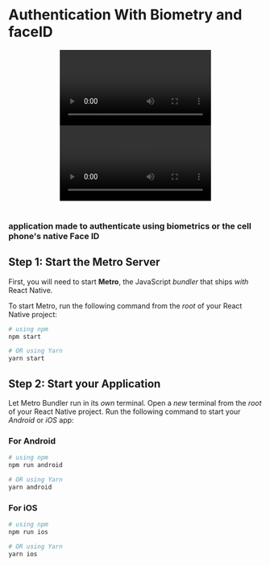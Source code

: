 

# Authentication With Biometry and faceID


<center>
<video src="./src/assets/android.mp4" controls title="Title"></video>
 <video src="./src/assets/ios.mp4" controls title="Title"></video>
</center>



<br>


<h3> application made to authenticate using biometrics or the cell phone's native Face ID </h3>

## Step 1: Start the Metro Server

First, you will need to start **Metro**, the JavaScript _bundler_ that ships _with_ React Native.

To start Metro, run the following command from the _root_ of your React Native project:

```bash
# using npm
npm start

# OR using Yarn
yarn start
```

## Step 2: Start your Application

Let Metro Bundler run in its _own_ terminal. Open a _new_ terminal from the _root_ of your React Native project. Run the following command to start your _Android_ or _iOS_ app:

### For Android

```bash
# using npm
npm run android

# OR using Yarn
yarn android
```

### For iOS

```bash
# using npm
npm run ios

# OR using Yarn
yarn ios
```
